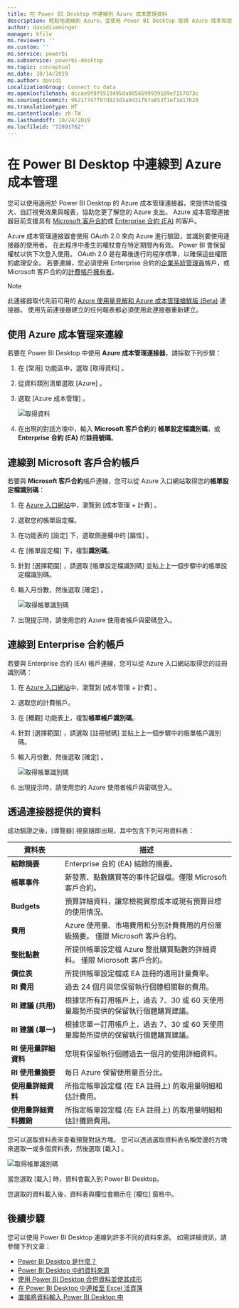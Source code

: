 ```yaml
---
title: 在 Power BI Desktop 中連線到 Azure 成本管理資料
description: 輕鬆地連線到 Azure，並使用 Power BI Desktop 取得 Azure 成本和使用方式相關見解
author: davidiseminger
manager: kfile
ms.reviewer: ''
ms.custom: ''
ms.service: powerbi
ms.subservice: powerbi-desktop
ms.topic: conceptual
ms.date: 10/14/2019
ms.author: davidi
LocalizationGroup: Connect to data
ms.openlocfilehash: dccae9f8f9519495da9056599939169e7157873c
ms.sourcegitcommit: 96217747f07d923d1a9d31f67a853f1ef1d17b20
ms.translationtype: HT
ms.contentlocale: zh-TW
ms.lasthandoff: 10/24/2019
ms.locfileid: "72891762"
---
```

# <a name="connect-to-azure-cost-management-in-power-bi-desktop"></a>在 Power BI Desktop 中連線到 Azure 成本管理

您可以使用適用於 Power BI Desktop 的 Azure 成本管理連接器，來提供功能強大、自訂視覺效果與報表，協助您更了解您的 Azure 支出。 Azure 成本管理連接器目前支援具有 [Microsoft 客戶合約](https://azure.microsoft.com/pricing/purchase-options/microsoft-customer-agreement/)或 [Enterprise 合約 (EA)](https://azure.microsoft.com/pricing/enterprise-agreement/) 的客戶。  

Azure 成本管理連接器會使用 OAuth 2.0 來向 Azure 進行驗證，並識別要使用連接器的使用者。 在此程序中產生的權杖會在特定期間內有效。 Power BI 會保留權杖以供下次登入使用。 OAuth 2.0 是在幕後進行的程序標準，以確保這些權限的處理安全。 若要連線，您必須使用 Enterprise 合約的[企業系統管理員](https://docs.microsoft.com/azure/billing/billing-understand-ea-roles)帳戶，或 Microsoft 客戶合約的[計費帳戶擁有者](https://docs.microsoft.com/azure/billing/billing-understand-mca-roles)。 

> [!NOTE]
> 此連接器取代先前可用的 [Azure 使用量見解和 Azure 成本管理搶鮮版 (Beta)](desktop-connect-azure-consumption-insights.md) 連接器。 使用先前連接器建立的任何報表都必須使用此連接器重新建立。

## <a name="connect-using-azure-cost-management"></a>使用 Azure 成本管理來連線

若要在 Power BI Desktop 中使用 **Azure 成本管理連接器**，請採取下列步驟：

1.  在 [常用]  功能區中，選取 [取得資料]  。
2.  從資料類別清單選取 [Azure]  。
3.  選取 [Azure 成本管理]  。

    ![取得資料](media/desktop-connect-azure-cost-management/azure-cost-management-00b.png)

4. 在出現的對話方塊中，輸入 **Microsoft 客戶合約**的 **帳單設定檔識別碼**，或 **Enterprise 合約 (EA)** 的**註冊號碼**。 


## <a name="connect-to-a-microsoft-customer-agreement-account"></a>連線到 Microsoft 客戶合約帳戶 

若要與 **Microsoft 客戶合約**帳戶連線，您可以從 Azure 入口網站取得您的**帳單設定檔識別碼**：

1.  在 [Azure 入口網站](https://portal.azure.com/)中，瀏覽到 [成本管理 + 計費]  。
2.  選取您的帳單設定檔。 
3.  在功能表的 [設定]   下，選取側邊欄中的 [屬性]  。
4.  在 [帳單設定檔]  下，複製**識別碼**。 
5.  針對 [選擇範圍]  ，請選取 [帳單設定檔識別碼]  並貼上上一個步驟中的帳單設定檔識別碼。 
6.  輸入月份數，然後選取 [確定]  。

    ![取得帳單識別碼](media/desktop-connect-azure-cost-management/azure-cost-management-01a.png)

7.  出現提示時，請使用您的 Azure 使用者帳戶與密碼登入。 


## <a name="connect-to-an-enterprise-agreement-account"></a>連線到 Enterprise 合約帳戶

若要與 Enterprise 合約 (EA) 帳戶連線，您可以從 Azure 入口網站取得您的註冊識別碼：

1.  在 [Azure 入口網站](https://portal.azure.com/)中，瀏覽到 [成本管理 + 計費]  。
2.  選取您的計費帳戶。
3.  在 [概觀]  功能表上，複製**帳單帳戶識別碼**。
4.  針對 [選擇範圍]  ，請選取 [註冊號碼]  並貼上上一個步驟中的帳單帳戶識別碼。 
5.  輸入月份數，然後選取 [確定]  。

    ![取得帳單識別碼](media/desktop-connect-azure-cost-management/azure-cost-management-01b.png)

6.  出現提示時，請使用您的 Azure 使用者帳戶與密碼登入。 

## <a name="data-available-through-the-connector"></a>透過連接器提供的資料

成功驗證之後，[導覽器]  視窗隨即出現，其中包含下列可用資料表：



| **資料表** | **描述** |
| --- | --- |
| **結餘摘要** | Enterprise 合約 (EA) 結餘的摘要。 |
| **帳單事件** | 新發票、點數購買等的事件記錄檔。僅限 Microsoft 客戶合約。 |
| **Budgets** | 預算詳細資料，讓您檢視實際成本或現有預算目標的使用情況。 |
| **費用** | Azure 使用量、市場費用和分別計費費用的月份層級摘要。 僅限 Microsoft 客戶合約。 |
| **整批點數** | 所提供帳單設定檔 Azure 整批購買點數的詳細資料。 僅限 Microsoft 客戶合約。 |
| **價位表** | 所提供帳單設定檔或 EA 註冊的適用計量費率。 |
| **RI 費用** | 過去 24 個月與您保留執行個體相關聯的費用。 |
| **RI 建議 (共用)** | 根據您所有訂用帳戶上，過去 7、30 或 60 天使用量趨勢所提供的保留執行個體購買建議。 |
| **RI 建議 (單一)** | 根據您單一訂用帳戶上，過去 7、30 或 60 天使用量趨勢所提供的保留執行個體購買建議。 |
| **RI 使用量詳細資料** | 您現有保留執行個體過去一個月的使用詳細資料。 |
| **RI 使用量摘要** | 每日 Azure 保留使用量百分比。 |
| **使用量詳細資料** | 所指定帳單設定檔 (在 EA 註冊上) 的取用量明細和估計費用。 |
| **使用量詳細資料攤銷** | 所指定帳單設定檔 (在 EA 註冊上) 的取用量明細和估計攤銷費用。 |

您可以選取資料表來查看預覽對話方塊。 您可以透過選取資料表名稱旁邊的方塊來選取一或多個資料表，然後選取 [載入]  。

![取得帳單識別碼](media/desktop-connect-azure-cost-management/azure-cost-management-01c.png)

當您選取 [載入]  時，資料會載入到 Power BI Desktop。 

您選取的資料載入後，資料表與欄位會顯示在 [欄位]  窗格中。


## <a name="next-steps"></a>後續步驟

您可以使用 Power BI Desktop 連線到許多不同的資料來源。 如需詳細資訊，請參閱下列文章：

* [Power BI Desktop 是什麼？](desktop-what-is-desktop.md)
* [Power BI Desktop 中的資料來源](desktop-data-sources.md)
* [使用 Power BI Desktop 合併資料並使其成形](desktop-shape-and-combine-data.md)
* [在 Power BI Desktop 中連接至 Excel 活頁簿](desktop-connect-excel.md)   
* [直接將資料輸入 Power BI Desktop 中](desktop-enter-data-directly-into-desktop.md)   
